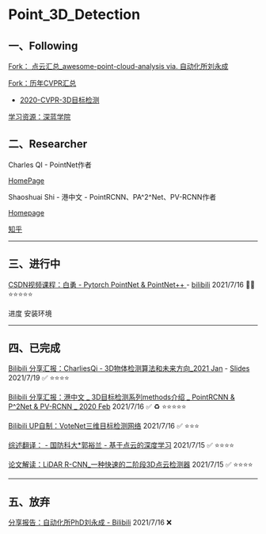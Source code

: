 # Point_3D_Detection

## 一、Following

[Fork： 点云汇总_awesome-point-cloud-analysis via. 自动化所刘永成](https://github.com/Yochengliu/awesome-point-cloud-analysis)

[Fork：历年CVPR汇总](https://github.com/extreme-assistant/CVPR2021-Paper-Code-Interpretation) 

- [2020-CVPR-3D目标检测 ](https://bbs.cvmart.net/articles/2732)

[学习资源：深蓝学院](https://www.shenlanxueyuan.com/)

## 二、Researcher

Charles QI - PointNet作者

[HomePage](http://stanford.edu/~rqi/)

Shaoshuai Shi - 港中文 - PointRCNN、PA^2^Net、PV-RCNN作者

[Homepage](https://shishaoshuai.com/)

[知乎](https://www.zhihu.com/people/yilu-kuang-shuai/posts)

---

## 三、进行中

[CSDN视频课程：白勇 - Pytorch PointNet & PointNet++ ](https://edu.csdn.net/course/detail/30428)  - [bilibili](https://www.bilibili.com/video/BV1Pp4y1473K/?spm_id_from=333.788.recommend_more_video.1) 2021/7/16 🏃‍♀️ ⭐️⭐️⭐️⭐️⭐️

进度 安装环境

----

## 四、已完成

[Bilibili 分享汇报：CharliesQi - 3D物体检测算法和未来方向_2021 Jan](https://www.bilibili.com/video/BV1wA411p7FZ/?spm_id_from=333.788.recommend_more_video.1) - [Slides](https://github.com/Fwngry/Point_3D_Detection/blob/master/Slides/CharlesQi%20-%203D%E7%89%A9%E4%BD%93%E6%A3%80%E6%B5%8B%E7%9A%84%E5%8F%91%E5%B1%95%E4%B8%8E%E6%9C%AA%E6%9D%A5-slides.pdf) 2021/7/19 ✅ ⭐️⭐️⭐️⭐️

[Bilibili 分享汇报：港中文 _ 3D目标检测系列methods介绍 _ PointRCNN & P^2Net & PV-RCNN _ 2020 Feb](https://www.bilibili.com/video/BV1E741177wr?from=search&seid=8492363675717627619) 2021/7/16 ✅ ♻️ ⭐️⭐️⭐️⭐️⭐️

[Bilibili UP自制：VoteNet三维目标检测网络](https://www.bilibili.com/video/BV1sv411z75i?from=search&seid=3349358222854394614) 2021/7/16 ✅ ⭐️⭐️⭐️

[综述翻译： - 国防科大*郭裕兰 - 基于点云的深度学习](https://zhuanlan.zhihu.com/p/103640399) 2021/7/15 ✅ ⭐️⭐️⭐️⭐️

[论文解读：LiDAR R-CNN_一种快速的二阶段3D点云检测器](https://zhuanlan.zhihu.com/p/359800738) 2021/7/15 ✅ ⭐️⭐️⭐️⭐️

-----

## 五、放弃

[分享报告：自动化所PhD刘永成 - Bilibili](https://www.bilibili.com/video/BV1RZ4y1x7X2?from=search&seid=13321145174306682894) 2021/7/16 ❌

